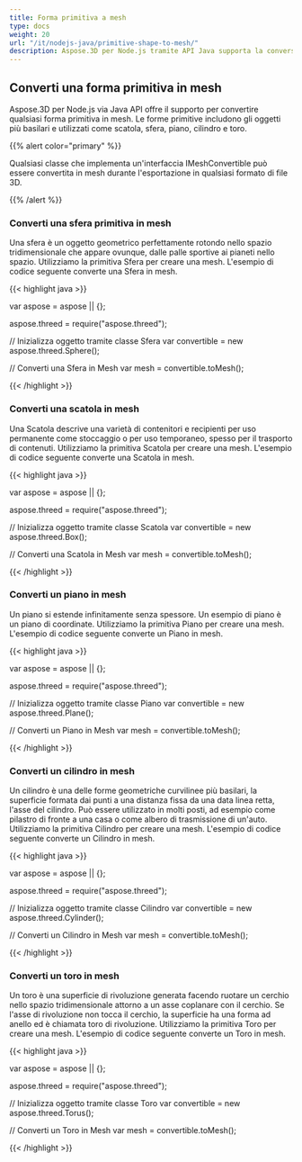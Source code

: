 ```yaml
---
title: Forma primitiva a mesh
type: docs
weight: 20
url: "/it/nodejs-java/primitive-shape-to-mesh/"
description: Aspose.3D per Node.js tramite API Java supporta la conversione di qualsiasi forma primitiva in mesh. Le forme primitive includono gli oggetti più basilari e utilizzati come scatola, sfera, piano, cilindro e toro.
---
```


## **Converti una forma primitiva in mesh**
Aspose.3D per Node.js via Java API offre il supporto per convertire qualsiasi forma primitiva in mesh. Le forme primitive includono gli oggetti più basilari e utilizzati come scatola, sfera, piano, cilindro e toro.

{{% alert color="primary" %}}

Qualsiasi classe che implementa un'interfaccia IMeshConvertible può essere convertita in mesh durante l'esportazione in qualsiasi formato di file 3D.

{{% /alert %}}
### **Converti una sfera primitiva in mesh**
Una sfera è un oggetto geometrico perfettamente rotondo nello spazio tridimensionale che appare ovunque, dalle palle sportive ai pianeti nello spazio. Utilizziamo la primitiva Sfera per creare una mesh.
L'esempio di codice seguente converte una Sfera in mesh.

{{< highlight java >}}

var aspose = aspose || {};

aspose.threed = require("aspose.threed");

// Inizializza oggetto tramite classe Sfera
var convertible = new aspose.threed.Sphere();

// Converti una Sfera in Mesh
var mesh = convertible.toMesh();

{{< /highlight >}}

### **Converti una scatola in mesh**
Una Scatola descrive una varietà di contenitori e recipienti per uso permanente come stoccaggio o per uso temporaneo, spesso per il trasporto di contenuti. Utilizziamo la primitiva Scatola per creare una mesh. L'esempio di codice seguente converte una Scatola in mesh.

{{< highlight java >}}

var aspose = aspose || {};

aspose.threed = require("aspose.threed");

// Inizializza oggetto tramite classe Scatola
var convertible = new aspose.threed.Box();

// Converti una Scatola in Mesh
var mesh = convertible.toMesh();

{{< /highlight >}}

### **Converti un piano in mesh**
Un piano si estende infinitamente senza spessore. Un esempio di piano è un piano di coordinate. Utilizziamo la primitiva Piano per creare una mesh. L'esempio di codice seguente converte un Piano in mesh.

{{< highlight java >}}

var aspose = aspose || {};

aspose.threed = require("aspose.threed");

// Inizializza oggetto tramite classe Piano
var convertible = new aspose.threed.Plane();

// Converti un Piano in Mesh
var mesh = convertible.toMesh();

{{< /highlight >}}

### **Converti un cilindro in mesh**
Un cilindro è una delle forme geometriche curvilinee più basilari, la superficie formata dai punti a una distanza fissa da una data linea retta, l'asse del cilindro. Può essere utilizzato in molti posti, ad esempio come pilastro di fronte a una casa o come albero di trasmissione di un'auto. Utilizziamo la primitiva Cilindro per creare una mesh. L'esempio di codice seguente converte un Cilindro in mesh.

{{< highlight java >}}

var aspose = aspose || {};

aspose.threed = require("aspose.threed");

// Inizializza oggetto tramite classe Cilindro
var convertible = new aspose.threed.Cylinder();

// Converti un Cilindro in Mesh
var mesh = convertible.toMesh();

{{< /highlight >}}

### **Converti un toro in mesh**
Un toro è una superficie di rivoluzione generata facendo ruotare un cerchio nello spazio tridimensionale attorno a un asse coplanare con il cerchio. Se l'asse di rivoluzione non tocca il cerchio, la superficie ha una forma ad anello ed è chiamata toro di rivoluzione. Utilizziamo la primitiva Toro per creare una mesh. L'esempio di codice seguente converte un Toro in mesh.

{{< highlight java >}}

var aspose = aspose || {};

aspose.threed = require("aspose.threed");

// Inizializza oggetto tramite classe Toro
var convertible = new aspose.threed.Torus();

// Converti un Toro in Mesh
var mesh = convertible.toMesh();

{{< /highlight >}}